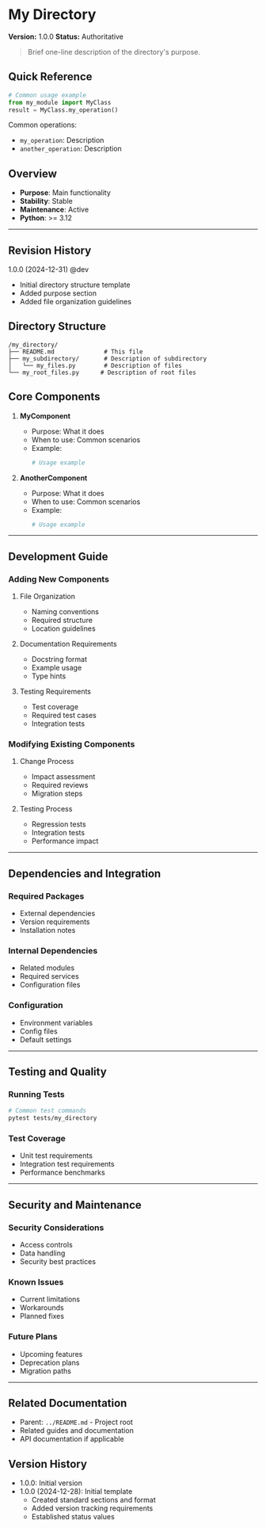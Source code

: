 # My Directory

**Version:** 1.0.0
**Status:** Authoritative

> Brief one-line description of the directory's purpose.

## Quick Reference
```python
# Common usage example
from my_module import MyClass
result = MyClass.my_operation()
```

Common operations:
- `my_operation`: Description
- `another_operation`: Description

## Overview
- **Purpose**: Main functionality
- **Stability**: Stable
- **Maintenance**: Active
- **Python**: >= 3.12

---

## Revision History
1.0.0 (2024-12-31) @dev
- Initial directory structure template
- Added purpose section
- Added file organization guidelines

## Directory Structure
```
/my_directory/
├── README.md              # This file
├── my_subdirectory/       # Description of subdirectory
│   └── my_files.py        # Description of files
└── my_root_files.py      # Description of root files
```

## Core Components
1. **MyComponent**
   - Purpose: What it does
   - When to use: Common scenarios
   - Example:
     ```python
     # Usage example
     ```

2. **AnotherComponent**
   - Purpose: What it does
   - When to use: Common scenarios
   - Example:
     ```python
     # Usage example
     ```

---

## Development Guide

### Adding New Components
1. File Organization
   - Naming conventions
   - Required structure
   - Location guidelines

2. Documentation Requirements
   - Docstring format
   - Example usage
   - Type hints

3. Testing Requirements
   - Test coverage
   - Required test cases
   - Integration tests

### Modifying Existing Components
1. Change Process
   - Impact assessment
   - Required reviews
   - Migration steps

2. Testing Process
   - Regression tests
   - Integration tests
   - Performance impact

---

## Dependencies and Integration

### Required Packages
- External dependencies
- Version requirements
- Installation notes

### Internal Dependencies
- Related modules
- Required services
- Configuration files

### Configuration
- Environment variables
- Config files
- Default settings

---

## Testing and Quality

### Running Tests
```bash
# Common test commands
pytest tests/my_directory
```

### Test Coverage
- Unit test requirements
- Integration test requirements
- Performance benchmarks

---

## Security and Maintenance

### Security Considerations
- Access controls
- Data handling
- Security best practices

### Known Issues
- Current limitations
- Workarounds
- Planned fixes

### Future Plans
- Upcoming features
- Deprecation plans
- Migration paths

---

## Related Documentation
- Parent: `../README.md` - Project root
- Related guides and documentation
- API documentation if applicable

## Version History
- 1.0.0: Initial version
- 1.0.0 (2024-12-28): Initial template
  - Created standard sections and format
  - Added version tracking requirements
  - Established status values
